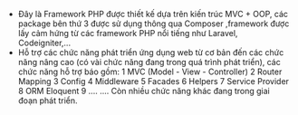 * Đây là Framework PHP được thiết kế dựa trên kiến trúc MVC + OOP, các package bên thứ 3 được sử dụng thông qua Composer ,framework được lấy cảm hứng từ các framework PHP nổi tiếng như Laravel, Codeigniter,...
* Hỗ trợ các chức năng phát triển ứng dụng web từ cơ bản đến các chức năng nâng cao (có vài chức năng đang trong quá trình phát triển), các chức năng hỗ trợ báo gồm:
   1  MVC (Model - View - Controller)
   2  Router Mapping
   3  Config
   4  Middleware
   5  Facades
   6  Helpers
   7  Service Provider
   8  ORM Eloquent
   9  ....
      ....
   Còn nhiều chức năng khác đang trong giai đoạn phát triển.